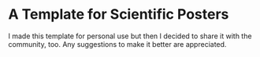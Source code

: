 # A Template for Scientific Posters

I made this template for personal use but then I decided to share it with the community, too. Any suggestions to make it better are appreciated.

